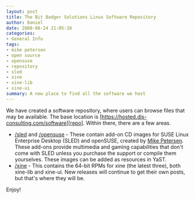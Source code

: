 ```yaml
---
layout: post
title: The Bit Badger Solutions Linux Software Repository
author: Daniel
date: 2008-06-24 21:05:18
categories:
- General Info
tags:
- mike petersen
- open source
- opensuse
- repository
- sled
- xine
- xine-lib
- xine-ui
summary: A new place to find all the software we host
---
```


We have created a software repository, where users can browse files that may be available. The base location is [https://hosted.djs-consulting.com/software][repo]. Within there, there are a few areas.

* [/sled][] and [/opensuse][] - These contain add-on CD images for SUSE Linux Enterprise Desktop (SLED) and openSUSE, created by [Mike Petersen][pcc]. These add-ons provide multimedia and gaming capabilities that don't come with SLED unless you purchase the support or compile them yourselves. These images can be added as resources in YaST.
* [/xine][] - This contains the 64-bit RPMs for xine (the latest three), both xine-lib and xine-ui. New releases will continue to get their own posts, but that's where they will be.

Enjoy!


[repo]:      //hosted.djs-consulting.com/software "Bit Badger Solutions Linux Software Repository"
[/sled]:     //hosted.djs-consulting.com/software/sled "SUSE Linux Enterprise Desktop Add-On Images"
[/opensuse]: //hosted.djs-consulting.com/software/opensuse "openSUSE Add-On Images"
[pcc]:       //www.pcc-services.com "PCC Services"
[/xine]:     //hosted.djs-consulting.com/software/xine "xine RPMs"
